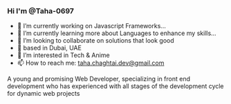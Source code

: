 ### Hi I'm @Taha-0697

- 🔭 I’m currently working on Javascript Frameworks...
- 🌱 I’m currently learning more about Languages to enhance my skills...
- 💞️ I’m looking to collaborate on solutions that look good
- 🔔 based in Dubai, UAE
- 👀 I’m interested in Tech & Anime
- 📫 How to reach me: taha.chaghtai.dev@gmail.com


A young and promising Web Developer, specializing in front end development who has experienced with all stages of the development cycle for dynamic web projects
